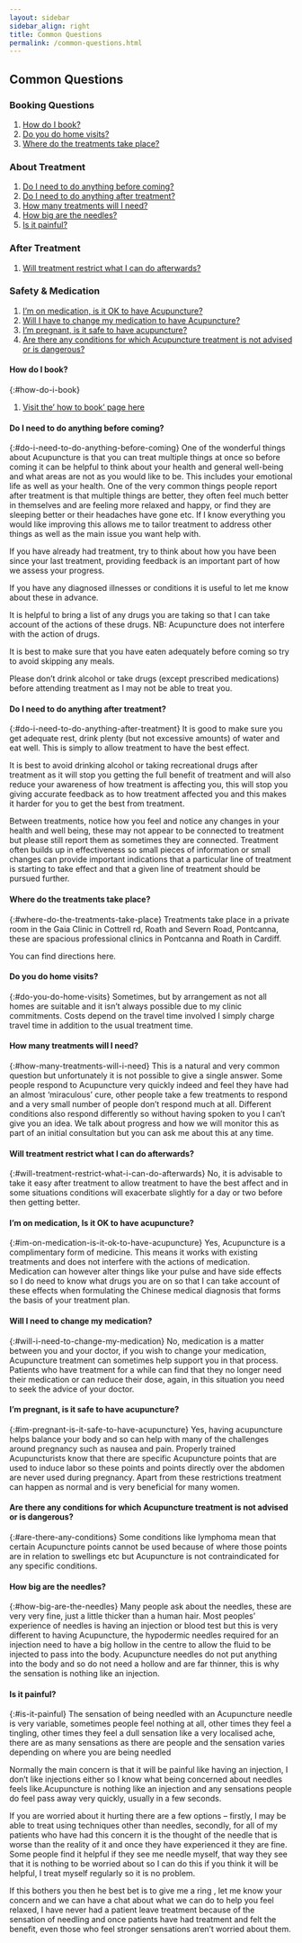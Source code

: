 ```yaml
---
layout: sidebar
sidebar_align: right
title: Common Questions
permalink: /common-questions.html
---
```

## Common Questions


### Booking Questions 
1. [How do I book?](#how-do-i-book)
2. [Do you do home visits?](#do-you-do-home-visits)
3. [Where do the treatments take place?](#where-do-the-treatments-take-place)


### About Treatment
1. [Do I need to do anything before coming?](#do-i-need-to-do-anything-before-coming)
2. [Do I need to do anything after treatment?](#do-i-need-to-do-anything-after-treatment)
3. [How many treatments will I need?](#how-many-treatments-will-i-need)
4. [How big are the needles?](#how-big-are-the-needles)
5. [Is it painful?](#is-it-painful)


### After Treatment
1. [Will treatment restrict what I can do afterwards?](#will-treatment-restrict-what-i-can-do-afterwards)


### Safety & Medication
1. [I’m on medication, is it OK to have Acupuncture?](#medication-is-it-ok-to-have-acupuncture)
2. [Will I have to change my medication to have Acupuncture?](#will-i-have-to-change-my-medication)
3. [I’m pregnant, is it safe to have acupuncture?](#im-pregnant-is-it-safe-to-have-acupuncture)
4. [Are there any conditions for which Acupuncture treatment is not advised or is dangerous?](#are-there-any-conditions-for-which-Acupuncture-treatment-is-not-advised-or-is-dangerous)


#### How do I book?
{:#how-do-i-book}
1. [Visit the’ how to book’ page here](/how-to-book.html)


#### Do I need to do anything before coming?
{:#do-i-need-to-do-anything-before-coming}
One of the wonderful things about Acupuncture is that you can treat multiple things at once so before coming it can be helpful to think about your health and general well-being and what areas are not as you would like to be. This includes your emotional life as well as your health. One of the very common things people report after treatment is that multiple things are better, they often feel much better in themselves and are feeling more relaxed and happy, or find they are sleeping better or their headaches have gone etc. If I know everything you would like improving this allows me to tailor treatment to address other things as well as the main issue you want help with.

If you have already had treatment, try to think about how you have been since your last treatment, providing feedback is an important part of how we assess your progress.

If you have any diagnosed illnesses or conditions it is useful to let me know about these in advance.

It is helpful to bring a list of any drugs you are taking so that I can take account of the actions of these drugs.  NB: Acupuncture does not interfere with the action of drugs.

It is best to make sure that you have eaten adequately before coming so try to avoid skipping any meals.

Please don’t drink alcohol or take drugs (except prescribed medications) before attending treatment as I may not be able to treat you.

#### Do I need to do anything after treatment?
{:#do-i-need-to-do-anything-after-treatment}
It is good to make sure you get adequate rest, drink plenty (but not excessive amounts) of water and eat well. This is simply to allow treatment to have the best effect.

It is best to avoid drinking alcohol or taking recreational drugs after treatment as it will stop you getting the full benefit of treatment and will also reduce your awareness of how treatment is affecting you, this will stop you giving accurate feedback as to how treatment affected you and this makes it harder for you to get the best from treatment.

Between treatments, notice how you feel and notice any changes in your health and well being, these may not appear to be connected to treatment but please still report them as sometimes they are connected. Treatment often builds up in effectiveness so small pieces of information or small changes can provide important indications that a particular line of treatment is starting to take effect and that a given line of treatment should be pursued further.

#### Where do the treatments take place?
{:#where-do-the-treatments-take-place}
Treatments take place in a private room in the Gaia Clinic in Cottrell rd, Roath and Severn Road, Pontcanna, these are spacious professional clinics in Pontcanna and Roath in Cardiff.

You can find directions here.

#### Do you do home visits?
{:#do-you-do-home-visits}
Sometimes, but by arrangement as not all homes are suitable and it isn’t always possible due to my clinic commitments. Costs depend on the travel time involved I simply charge travel time  in addition to the usual treatment time.

#### How many treatments will I need?
{:#how-many-treatments-will-i-need}
This is a natural and very common question but unfortunately it is not possible to give a single answer. Some people respond to Acupuncture very quickly indeed and feel they have had an almost ‘miraculous’ cure, other people take a few treatments to  respond and a very small number of people don’t respond much at all. Different conditions also respond differently so without having spoken to you I can’t give you an idea. We talk about progress and how we will monitor  this as part of an initial consultation but you can ask me about this at any time.

#### Will treatment restrict what I can do afterwards?
{:#will-treatment-restrict-what-i-can-do-afterwards}
No, it is advisable to take it easy after treatment to allow treatment to have the best affect and in some situations conditions will exacerbate slightly for a day or two before then getting better.

#### I’m on medication, Is it OK to have acupuncture?
{:#im-on-medication-is-it-ok-to-have-acupuncture}
Yes, Acupuncture is a complimentary form of medicine. This means it works with existing treatments and does not interfere with the actions of medication. Medication can however alter things like your pulse and have side effects so I do need to know what drugs you are on so that I can take account of these effects when formulating the  Chinese medical diagnosis that forms the basis of your treatment plan.

#### Will I need to change my medication?
{:#will-i-need-to-change-my-medication}
No, medication is a matter between you and your doctor, if you wish to change your medication, Acupuncture treatment can sometimes help support you in that process.
Patients who have treatment for a while can find that they no longer need their medication or can reduce their dose, again, in this situation you need to seek the advice of your doctor.

#### I’m pregnant, is it safe to have acupuncture?
{:#im-pregnant-is-it-safe-to-have-acupuncture}
Yes, having acupuncture helps balance your body and so can help with many of the challenges around pregnancy such as nausea  and pain.  Properly trained Acupuncturists know that there are specific Acupuncture points that are used to induce labor so these points  and points directly over the abdomen are never used during pregnancy. Apart from these restrictions treatment can happen as normal and is very beneficial for many women.

#### Are there any conditions for which Acupuncture treatment is not advised or is dangerous?
{:#are-there-any-conditions}
Some conditions like lymphoma mean that certain Acupuncture points cannot be used because of where those points are in relation to swellings etc but Acupuncture is not contraindicated for any specific conditions.

#### How big are the needles?
{:#how-big-are-the-needles}
Many people ask about the needles, these are very very fine, just a little thicker than a human hair.
Most peoples’ experience of needles is having an injection or blood test but this is very different to having Acupuncture, the hypodermic needles required for an injection need to have a big hollow in the centre to allow the fluid to be injected to pass into the body. Acupuncture needles do not put anything into the body and so do not need a hollow and are far thinner, this is why the sensation is nothing like an injection.

#### Is it painful?
{:#is-it-painful}
The sensation of being needled with an Acupuncture needle is very variable, sometimes people feel nothing at all, other times they feel a tingling, other times they feel a dull sensation like a very localised ache,  there are as many sensations as there are people and the sensation varies depending on where you are being needled

Normally the main concern is that it will be painful like having an injection, I don’t like injections either so I know what being concerned about needles feels like.Acupuncture is nothing like an injection and any sensations people do feel pass away very quickly, usually in a few seconds.

If you are worried about it hurting there are a few options – firstly, I may be able to treat using techniques other than needles, secondly, for all of my patients who have had this concern it is the thought of the needle that is worse than the reality of it and once they have experienced it they are fine. 
 Some people find it helpful if they see me needle myself, that way they see that it is nothing to be worried about so I can do this if you think it will be helpful, I treat myself regularly so it is no problem.

If this bothers you then he best bet is to give me a ring , let me know your concern and we can have a chat about what we can do to help you feel relaxed, I have never had a patient leave treatment because of the sensation of needling and once patients have had treatment and felt the benefit, even those who feel stronger sensations aren’t worried about them.
